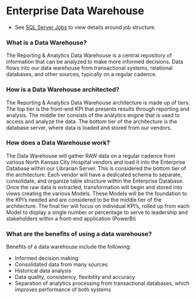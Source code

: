 # Enterprise Data Warehouse
* See [SQL Server Jobs](https://github.com/romerogarza/ReportingandAnalytics-DW/tree/main/Stored%20Procedures) to view details around job structure.

### What is a Data Warehouse?

The Reporting & Analytics Data Warehouse is a central repository of information that can be analyzed to make more informed decisions. Data flows into our data warehouse from transactional systems, relational databases, and other sources, typically on a regular cadence.

### How is a Data Warehouse architected?

The Reporting & Analytics Data Warehouse architecture is made up of tiers. The top tier is the front-end KPI that presents results through reporting and analysis. The middle tier consists of the analytics engine that is used to access and analyze the data. The bottom tier of the architecture is the database server, where data is loaded and stored from our vendors.

### How does a Data Warehouse work?

The Data Warehouse will gather RAW data on a regular cadence from various North Kansas City Hospital vendors and load it into the Enterprise Database within our Librarian Server. This is considered the bottom tier of the architecture. Each vendor will have a dedicated schema to separate, consolidate, and organize table structure within the Enterprise Database. Once the raw data is extracted, transformation will begin and stored into views creating the various Models. These Models will be the foundation to the KPI’s needed and are considered to be the middle tier of the architecture. The final tier will focus on individual KPI’s, rolled up from each Model to display a single number or percentage to serve to leadership and stakeholders within a front-end application (PowerBi)

### What are the benefits of using a data warehouse?

Benefits of a data warehouse include the following:
* Informed decision making
* Consolidated data from many sources
* Historical data analysis
* Data quality, consistency, flexibility and accuracy
* Separation of analytics processing from transactional databases, which improves performance of both systems
